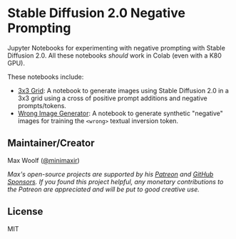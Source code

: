 # Stable Diffusion 2.0 Negative Prompting

Jupyter Notebooks for experimenting with negative prompting with Stable Diffusion 2.0. All these notebooks _should_ work in Colab (even with a K80 GPU).

These notebooks include:

- [3x3 Grid](sd_2_0_grid_3_x_3.ipynb): A notebook to generate images using Stable Diffusion 2.0 in a 3x3 grid using a cross of positive prompt additions and negative prompts/tokens.
- [Wrong Image Generator](wrong_image_generator.ipynb): A notebook to generate synthetic "negative" images for training the `<wrong>` textual inversion token.

## Maintainer/Creator

Max Woolf ([@minimaxir](https://minimaxir.com))

_Max's open-source projects are supported by his [Patreon](https://www.patreon.com/minimaxir) and [GitHub Sponsors](https://github.com/sponsors/minimaxir). If you found this project helpful, any monetary contributions to the Patreon are appreciated and will be put to good creative use._

## License

MIT
